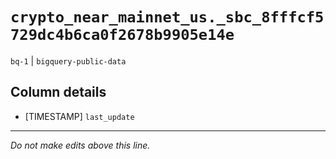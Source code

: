 # `crypto_near_mainnet_us._sbc_8fffcf5729dc4b6ca0f2678b9905e14e`
`bq-1` | `bigquery-public-data`

## Column details
* [TIMESTAMP] `last_update`

-------------------------------------------------------------------------------
*Do not make edits above this line.*
